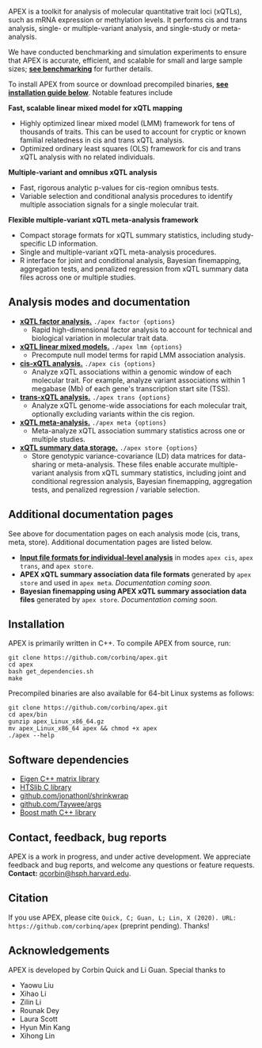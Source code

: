 APEX is a toolkit for analysis of molecular quantitative trait loci (xQTLs), such as mRNA expression or methylation levels. It performs cis and trans analysis, single- or multiple-variant analysis, and single-study or meta-analysis. 

We have conducted benchmarking and simulation experiments to ensure that APEX is accurate, efficient, and scalable for small and large sample sizes; [**see benchmarking**](/apex/doc/benchmarking/) for further details. 

To install APEX from source or download precompiled binaries, [**see installation guide below**](#installation).  Notable features include

**Fast, scalable linear mixed model for xQTL mapping**
 - Highly optimized linear mixed model (LMM) framework for tens of thousands of traits. This can be used to account for cryptic or known familial relatedness in cis and trans xQTL analysis. 
 - Optimized ordinary least squares (OLS) framework for cis and trans xQTL analysis with no related individuals.

**Multiple-variant and omnibus xQTL analysis**
 - Fast, rigorous analytic p-values for cis-region omnibus tests. 
 - Variable selection and conditional analysis procedures to identify multiple association signals for a single molecular trait.
 
**Flexible multiple-variant xQTL meta-analysis framework** 
 - Compact storage formats for xQTL summary statistics, including study-specific LD information. 
 - Single and multiple-variant xQTL meta-analysis procedures.
 - R interface for joint and conditional analysis, Bayesian finemapping, aggregation tests, and penalized regression from xQTL summary data files across one or multiple studies.
 
## Analysis modes and documentation
- [**xQTL factor analysis.**](/apex/doc/mode_factor/)  `./apex factor {options}`
	 - Rapid high-dimensional factor analysis to account for technical and biological variation in molecular trait data. 
- [**xQTL linear mixed models.**](/apex/doc/mode_factor/)  `./apex lmm {options}`
	 - Precompute null model terms for rapid LMM association analysis. 
- [**cis-xQTL analysis.**](/apex/doc/mode_cis/) `./apex cis {options}`
	 - Analyze xQTL associations within a genomic window of each molecular trait.  For example, analyze variant associations within 1 megabase (Mb) of each gene's transcription start site (TSS).  
 - [**trans-xQTL analysis.**](/apex/doc/mode_trans/)  `./apex trans {options}`
	 - Analyze xQTL genome-wide associations for each molecular trait, optionally excluding variants within the cis region. 
 - [**xQTL meta-analysis.**](/apex/doc/mode_meta/)  `./apex meta {options}`
	 -  Meta-analyze xQTL association summary statistics across one or multiple studies.   
 - [**xQTL summary data storage.**](/apex/doc/mode_store/)  `./apex store {options}`
	 -  Store genotypic variance-covariance (LD) data matrices for data-sharing or meta-analysis. These files enable accurate multiple-variant analysis from xQTL summary statistics, including joint and conditional regression analysis, Bayesian finemapping, aggregation tests, and penalized regression / variable selection.    
 
## Additional documentation pages
 See above for documentation pages on each analysis mode (cis, trans, meta, store).  Additional documentation pages are listed below. 
 - **[Input file formats for individual-level analysis](/apex/doc/input_files)** in modes `apex cis`, `apex trans`, and `apex store`. 
 - **APEX xQTL summary association data file formats** generated by `apex store` and used in `apex meta`. *Documentation coming soon.*
 - **Bayesian finemapping using APEX xQTL summary association data files** generated by `apex store`. *Documentation coming soon.*
 
## Installation
APEX is primarily written in C++. To compile APEX from source, run:
```
git clone https://github.com/corbinq/apex.git
cd apex 
bash get_dependencies.sh
make
```
Precompiled binaries are also available for 64-bit Linux systems as follows:
```
git clone https://github.com/corbinq/apex.git
cd apex/bin
gunzip apex_Linux_x86_64.gz
mv apex_Linux_x86_64 apex && chmod +x apex
./apex --help
```

## Software dependencies

 - [Eigen C++ matrix library](http://eigen.tuxfamily.org/)
 - [HTSlib C library](http://www.htslib.org/)
 - [github.com/jonathonl/shrinkwrap](https://github.com/jonathonl/shrinkwrap)
 - [github.com/Taywee/args](https://github.com/Taywee/args)
 - [Boost math C++ library](https://www.boost.org/)

## Contact, feedback, bug reports
APEX is a work in progress, and under active development. We appreciate feedback and bug reports, and welcome any questions or feature requests. **Contact:** <qcorbin@hsph.harvard.edu>.  

## Citation
If you use APEX, please cite `Quick, C; Guan, L; Lin, X (2020). URL: https://github.com/corbinq/apex` (preprint pending). Thanks!

## Acknowledgements
APEX is developed by Corbin Quick and Li Guan. Special thanks to 

 - Yaowu Liu
 - Xihao Li
 - Zilin Li
 - Rounak Dey
 - Laura Scott
 - Hyun Min Kang 
 - Xihong Lin 



